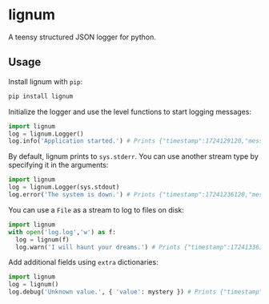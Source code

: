 # lignum
A teensy structured JSON logger for python.

## Usage
Install lignum with `pip`:

```bash
pip install lignum
```

Initialize the logger and use the level functions to start logging messages:

```python
import lignum
log = lignum.Logger()
log.info('Application started.') # Prints {"timestamp":1724129120,"message":"Application started.","level":"info"} to STDERR
```

By default, lignum prints to `sys.stderr`. You can use another stream type by specifying it in the
arguments:

```python
import lignum
log = lignum.Logger(sys.stdout)
log.error('The system is down.') # Prints {"timestamp":17241236120,"message":"The system is down.","level":"error"} to STDOUT
```

You can use a `File` as a stream to log to files on disk:

```python
import lignum
with open('log.log','w') as f:
  log = lignum(f)
  log.warn('I will haunt your dreams.') # Prints {"timestamp":17241336120,"message":"I will haunt your dreams.","level":"warn"} to ./log.log
```

Add additional fields using `extra` dictionaries:

```python
import lignum
log = lignum()
log.debug('Unknown value.', { 'value': mystery }) # Prints {"timestamp":1724149120,"message":"Unknown value.","level":"debug","value":-32768} to STDERR
```
